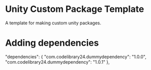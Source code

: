# Unity Custom Package Template

A template for making custom unity packages.

# Adding dependencies

 "dependencies": {
     "com.codelibrary24.dummydependency": "1.0.0",
     "com.codelibrary24.dummydependency": "1.0.1"
 },
